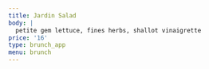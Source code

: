 ```yaml
---
title: Jardin Salad
body: |
  petite gem lettuce, fines herbs, shallot vinaigrette
price: '16'
type: brunch_app
menu: brunch
---
```



